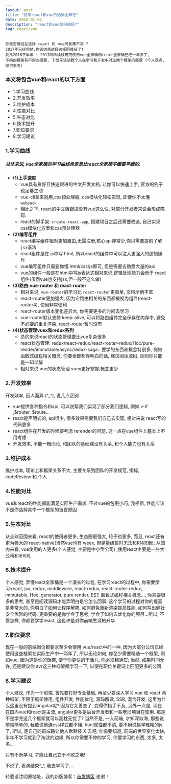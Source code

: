 ```yaml
---
layout: post
title: "结束react和vue的选择困难征"
date: 2018-01-02 
description: "react和vue如何选择?"
tag: react/vue 
---   
```


```
你是否曾经在选择 react 和 vue时犹豫不决 ? 
2017年已经完结,你该结束选择选择困难征了! 
我从2016下半年 ~ 2017陆陆续续研究使用vue全家桶和react全家桶已经一年多了,
不同的框架有不同的感受, 下面来谈谈我个人在学习和开发中对这两个框架的感受 (个人观点, 仅供参考)
```
### **本文将包含vue和react的以下方面**
* 1.学习曲线
* 2.开发效率
* 3.维护成本
* 4.性能对比
* 5.生态对比
* 6.技术提升
* 7.职位要求
* 8.学习建议

### **1.学习曲线**
##### 总体来说, vue全家桶的学习曲线肯定是比react全家桶平缓要平缓的:
* **(1)上手速度**  
	* vue具有良好且快速跟进的中文开发文档, 让你可以快速上手, 官方的例子也足够生动
	* vue-cli拿来就用,css预处理器, css模块化轻松实现, 即使你不太懂 `webpack`
	* 相比之下, react的中文版跟进没有vue这么快, 对部分开发者来说会形成障碍. 
	* react的脚手架: `create-react-app`, 搭建项目之后还需要改造, 自己实现css模块化方案和css预处理器 
* **(2)编写组件**
	* react编写组件相对更加自由,无需注册,核心api非常少,你只需要提前了解`jsx`语法
	* react组件是在 js中写 html, 所以react的组件中可以注入更强大的逻辑操作
	* vue编写组件只需要你懂 html/css/js即可, 但是需要去熟悉大量的api
	* vue的组件一般是在html中写js表达式相对来说,逻辑处理能力会低于 react组件(虽然vue也支持jsx,但一般不这么做)
* **(3)路由:vue-router 和 react-router**
	* 相对来说, `vue-router`的学习比 `react-router`更简单, 文档示例丰富
	* react-router更加强大, 因为它路由相关的东西都被视为组件(react-router4), 使用非常便利
	* react-router版本变化差异大, 你需要更多的时间去学习
	* vue-router默认支持 keep-alive, 可以将路由组件完全保存在内存中, 避免不必要的重复渲染, react-router暂时没有
* **(4)状态管理vuex和redux系列**
	* 总的来说react的状态管理要比vue复杂很多
	* react状态管理: redux/react-redux/react-router-redux/Hoc/pure-render/immutable/async/redux-saga...要学的东西和概念特别多, 例如函数式编程相关概念, 你要全部都弄明白的话, 建议阅读源码, 否则你只能是一知半解
	* 相对来说 vue的状态管理 vuex更好掌握,概念更少

### **2.开发效率**
开发效率, 因人而异 (^_^), 说几点区别
* vue提供各种指令和api, 可以说帮我们实现了部分我们逻辑, 例如 v-if ,$router, $route...
* react是声明式的, api很少, 很多效果需要我们自己去实现, 相对来说 react写的代码更多
* react组件在开发的时候要考虑 rerender的问题, 这一点在vue组件上基本上不用考虑
* 开发效率, 不能一概而论, 和团队的基础建设有关系, 和个人能力也有关系

### **3.维护成本**
维护成本, 理论上和框架关系不大, 主要关系到团队的开发规范, 指标, codeReview 和 个人

### **4.性能对比**
vue和react的性能都能满足实际生产需求, 不过vue的包更小巧; 我相信, 性能应该不是你选择其中一个框架的首要原因

### **5.生态对比**
从全球范围来看, react的使用者更多, 生态圈更强大, 轮子也更多, 而且, react还有更为强大的 react-native(当然vue也有 weex, 但是量级暂时无法和RN抗衡); 从国内来看, vue使用的人更多(个人感觉, 主要是中小型公司) ,使用react主要是一些大公司和`老司机`,

### **6.技术提升**
个人感觉, 弄懂react全家桶是一个漫长的过程, 在学习react的过程中, 你需要学习:react, jsx, redux, middleware, react-redux, react-router-redux, immutable, Hoc, generator, pure render, ES7, 函数式编程相关概念..., 你需要很多的思考, 甚至是阅读源码才能弄明白是它怎么回事. 这个学习的过程对你的提高是非常大的, 你明白了如何让程序解耦, 如何避免重新渲染提高性能, 如何写出健壮安全优雅的代码; 更重要的是你学会了思考, 学会了如何去优化你的项目...所以, 不管怎样, 你都要学学react, 这也许是对你前端生涯的升华

### **7.职位要求**
现在一般的前端岗位都要求至少会使用 vue/react中的一种, 因为大部分公司已经使用这些框架在实际生产中一两年了, 所以无论如何, 你至少需要精通一个框架, 例如vue, 因为这是你的饭碗, 便于你更快的干活儿, 你必须精通它; 当然, 如果时间允许, 还是建议你 avr这三种框架都学习一下, 以便在职位关键词上匹配更多的公司

### **8.学习建议**
个人建议, 作为一个前端, 首先要打好专业基础, 再至少要深入学习 vue 和 react 两种框架, 不限于框架使用, 组件开发, 性能优化, 源码解读, SSR, 混合开发. 这里为什么这里没有提到angular呢? 因为它太善变了, 变得你措手不及, 另外一点是, 现在在国内vue和react是主流, angular更多是后台开发者和一些老旧项目在使用. 那是不是学完这几个框架就可以高枕无忧了? 当然不是, 一入前端, 才知深似海, 那些说前端简单的, 我敢说他连css样式都不懂, html属性都不清, 更不用说易学难精的js了, 所以, 走自己的前端路让他人默默装 X 去吧; 你需要知道, 前端的世界变化太快, 半年不学习就到了淘汰的边缘, 所以你需要不停的学习, 你要学习的东西, 太多, 太多...

只有不断学习, 才能让自己立于不败之地!

不说了, 表演结束^_^,  我去学习了...


转载请注明原地址，我的新版博客：[首发博客](http://iceyangcc.github.io) 谢谢！
